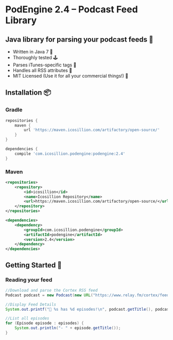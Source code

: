 # PodEngine 2.4 – Podcast Feed Library

## Java library for parsing your podcast feeds 🚀
* Written in Java 7 🤖
* Thoroughly tested 🕹️
* Parses iTunes-specific tags 🎵
* Handles all RSS attributes 💪
* MIT Licensed (Use it for all your commercial things!) 🤑

## Installation 📦
### Gradle
```groovy
repositories {
    maven {
        url 'https://maven.icosillion.com/artifactory/open-source/'
    }
}

dependencies {
    compile 'com.icosillion.podengine:podengine:2.4'
}
```

### Maven
```xml
<repositories>
    <repository>
        <id>icosillion</id>
        <name>Icosillion Repository</name>
        <url>https://maven.icosillion.com/artifactory/open-source/</url>
    </repository>
</repositories>

<dependencies>
    <dependency>
        <groupId>com.icosillion.podengine</groupId>
        <artifactId>podengine</artifactId>
        <version>2.4</version>
    </dependency>
</dependencies>
```

## Getting Started 🌱
### Reading your feed
```java
//Download and parse the Cortex RSS feed
Podcast podcast = new Podcast(new URL("https://www.relay.fm/cortex/feed"));

//Display Feed Details
System.out.printf("💼 %s has %d episodes!\n", podcast.getTitle(), podcast.getEpisodes().size());

//List all episodes
for (Episode episode : episodes) {
	System.out.println("- " + episode.getTitle());
}
```

